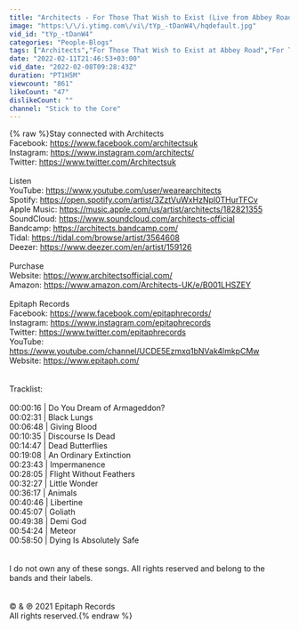```yaml
---
title: "Architects - For Those That Wish to Exist (Live from Abbey Road)"
image: "https:\/\/i.ytimg.com\/vi\/tYp_-tDanW4\/hqdefault.jpg"
vid_id: "tYp_-tDanW4"
categories: "People-Blogs"
tags: ["Architects","For Those That Wish to Exist at Abbey Road","For Those That Wish to Exist"]
date: "2022-02-11T21:46:53+03:00"
vid_date: "2022-02-08T09:28:43Z"
duration: "PT1H5M"
viewcount: "861"
likeCount: "47"
dislikeCount: ""
channel: "Stick to the Core"
---
```

{% raw %}Stay connected with Architects<br />Facebook: <a rel="nofollow" target="blank" href="https://www.facebook.com/architectsuk">https://www.facebook.com/architectsuk</a> <br />Instagram: <a rel="nofollow" target="blank" href="https://www.instagram.com/architects/">https://www.instagram.com/architects/</a> <br />Twitter: <a rel="nofollow" target="blank" href="https://www.twitter.com/Architectsuk">https://www.twitter.com/Architectsuk</a><br /><br />Listen<br />YouTube: <a rel="nofollow" target="blank" href="https://www.youtube.com/user/wearearchitects">https://www.youtube.com/user/wearearchitects</a><br />Spotify: <a rel="nofollow" target="blank" href="https://open.spotify.com/artist/3ZztVuWxHzNpl0THurTFCv">https://open.spotify.com/artist/3ZztVuWxHzNpl0THurTFCv</a> <br />Apple Music: <a rel="nofollow" target="blank" href="https://music.apple.com/us/artist/architects/182821355">https://music.apple.com/us/artist/architects/182821355</a><br />SoundCloud: <a rel="nofollow" target="blank" href="https://www.soundcloud.com/architects-official">https://www.soundcloud.com/architects-official</a> <br />Bandcamp: <a rel="nofollow" target="blank" href="https://architects.bandcamp.com/">https://architects.bandcamp.com/</a><br />Tidal: <a rel="nofollow" target="blank" href="https://tidal.com/browse/artist/3564608">https://tidal.com/browse/artist/3564608</a><br />Deezer: <a rel="nofollow" target="blank" href="https://www.deezer.com/en/artist/159126">https://www.deezer.com/en/artist/159126</a><br /><br />Purchase<br />Website: <a rel="nofollow" target="blank" href="https://www.architectsofficial.com/">https://www.architectsofficial.com/</a> <br />Amazon: <a rel="nofollow" target="blank" href="https://www.amazon.com/Architects-UK/e/B001LHSZEY">https://www.amazon.com/Architects-UK/e/B001LHSZEY</a> <br /><br />Epitaph Records<br />Facebook: <a rel="nofollow" target="blank" href="https://www.facebook.com/epitaphrecords/">https://www.facebook.com/epitaphrecords/</a> <br />Instagram: <a rel="nofollow" target="blank" href="https://www.instagram.com/epitaphrecords">https://www.instagram.com/epitaphrecords</a><br />Twitter: <a rel="nofollow" target="blank" href="https://www.twitter.com/epitaphrecords">https://www.twitter.com/epitaphrecords</a><br />YouTube: <a rel="nofollow" target="blank" href="https://www.youtube.com/channel/UCDE5Ezmxq1bNVak4lmkpCMw">https://www.youtube.com/channel/UCDE5Ezmxq1bNVak4lmkpCMw</a><br />Website:  <a rel="nofollow" target="blank" href="https://www.epitaph.com/">https://www.epitaph.com/</a><br /><br /><br />Tracklist:<br /><br />00:00:16 | Do You Dream of Armageddon?<br />00:02:31 | Black Lungs<br />00:06:48 | Giving Blood<br />00:10:35 | Discourse Is Dead<br />00:14:47 | Dead Butterflies<br />00:19:08 | An Ordinary Extinction<br />00:23:43 | Impermanence<br />00:28:05 | Flight Without Feathers<br />00:32:27 | Little Wonder<br />00:36:17 | Animals<br />00:40:46 | Libertine<br />00:45:07 | Goliath<br />00:49:38 | Demi God<br />00:54:24 | Meteor<br />00:58:50 | Dying Is Absolutely Safe<br /><br /><br />I do not own any of these songs. All rights reserved and belong to the bands and their labels.<br /><br /><br />© &amp; ℗ 2021 Epitaph Records<br />All rights reserved.{% endraw %}
